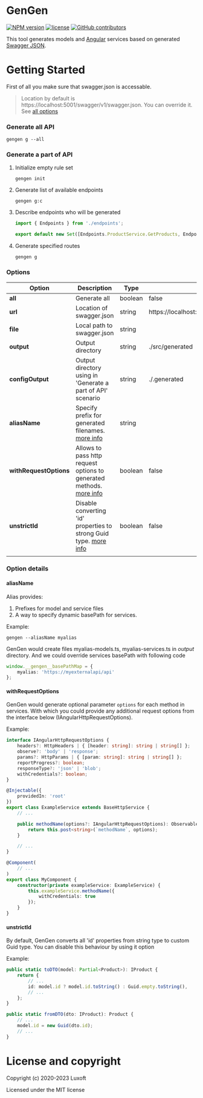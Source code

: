 # GenGen

 [![NPM version](https://img.shields.io/npm/v/@luxbss/gengen.svg)](https://www.npmjs.com/package/@luxbss/gengen) [![license](https://img.shields.io/github/license/luxoft/gengen)](https://github.com/Luxoft/gengen/blob/master/LICENSE.txt) [![GitHub contributors](https://img.shields.io/github/contributors/luxoft/gengen)](https://github.com/Luxoft/gengen/graphs/contributors/)

This tool generates models and [Angular](https://angular.io/) services based on generated [Swagger JSON](https://swagger.io/specification/).

# Getting Started

First of all you make sure that swagger.json is accessable.

> Location by default is https://localhost:5001/swagger/v1/swagger.json. You can override it. See [all options](https://github.com/Luxoft/gengen#all-options)

### Generate all API

```shell
gengen g --all
```

### Generate a part of API

1. Initialize empty rule set

    ```shell
    gengen init
    ```

2. Generate list of available endpoints

    ```shell
    gengen g:c
    ```

3. Describe endpoints who will be generated

    ```ts
    import { Endpoints } from './endpoints';

    export default new Set([Endpoints.ProductService.GetProducts, Endpoints.CategoryService.AddCategory]);
    ```

4. Generate specified routes
    ```shell
    gengen g
    ```

### Options

| Option                 | Description                                                                                | Type    | Default value                                  |
| ---------------------- | ------------------------------------------------------------------------------------------ | ------- | ---------------------------------------------- |
| **all**                | Generate all                                                                               | boolean | false                                          |
| **url**                | Location of swagger.json                                                                   | string  | https://localhost:5001/swagger/v1/swagger.json |
| **file**               | Local path to swagger.json                                                                 | string  |                                                |
| **output**             | Output directory                                                                           | string  | ./src/generated                                |
| **configOutput**       | Output directory using in 'Generate a part of API' scenario                                | string  | ./.generated                                   |
| **aliasName**          | Specify prefix for generated filenames. [more info](#aliasName)                            | string  |                                                |
| **withRequestOptions** | Allows to pass http request options to generated methods. [more info](#withRequestOptions) | boolean | false                                     |
| **unstrictId** | Disable converting 'id' properties to strong Guid type. [more info](#unstrictId) | boolean | false                                     |
|                        |

### Option details

#### aliasName

Alias provides:

1. Prefixes for model and service files
2. A way to specify dynamic basePath for services.

Example:

```shell
gengen --aliasName myalias
```

GenGen would create files myalias-models.ts, myalias-services.ts in _output_ directory. And we could override services basePath with following code

```ts
window.__gengen__basePathMap = {
    myalias: 'https://myexternalapi/api'
};
```

#### withRequestOptions

GenGen would generate optional parameter `options` for each method in services. With which you could provide any additional request options from the interface below (IAngularHttpRequestOptions).

Example:

```ts
interface IAngularHttpRequestOptions {
    headers?: HttpHeaders | { [header: string]: string | string[] };
    observe?: 'body' | 'response';
    params?: HttpParams | { [param: string]: string | string[] };
    reportProgress?: boolean;
    responseType?: 'json' | 'blob';
    withCredentials?: boolean;
}

@Injectable({
    providedIn: 'root'
})
export class ExampleService extends BaseHttpService {
    // ...

    public methodName(options?: IAngularHttpRequestOptions): Observable<void> {
        return this.post<string>(`methodName`, options);
    }

    // ...
}

@Component(
    // ...
)
export class MyComponent {
    constructor(private exampleService: ExampleService) {
        this.exampleService.methodName({
            withCredentials: true
        });
    }
}
```

#### unstrictId

By default, GenGen converts all 'id' properties from string type to custom Guid type. You can disable this behaviour by using it option

Example:

```ts
public static toDTO(model: Partial<Product>): IProduct {
    return {
        // ...
        id: model.id ? model.id.toString() : Guid.empty.toString(),
        // ...
    };
}

public static fromDTO(dto: IProduct): Product {
    // ...
    model.id = new Guid(dto.id);
    // ...
}
```

# License and copyright

Copyright (c) 2020-2023 Luxoft

Licensed under the MIT license
